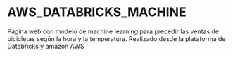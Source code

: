 # AWS_DATABRICKS_MACHINE

Página web con modelo de machine learning para precedir las ventas de bicicletas según la hora y la temperatura. Realizado desde la plataforma de Databricks y amazon AWS 
